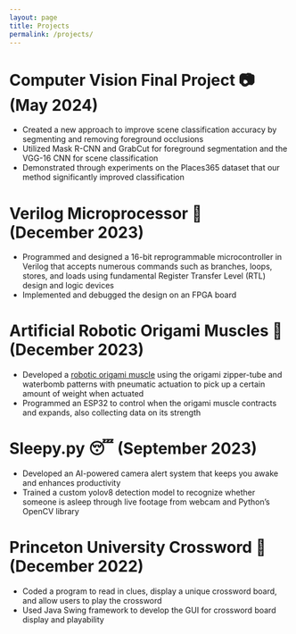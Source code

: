 ```yaml
---
layout: page
title: Projects
permalink: /projects/
---
```



# Computer Vision Final Project :camera: (May 2024)
- Created a new approach to improve scene classification accuracy by segmenting and removing foreground occlusions
- Utilized Mask R-CNN and GrabCut for foreground segmentation and the VGG-16 CNN for scene classification 
- Demonstrated through experiments on the Places365 dataset that our method significantly improved classification 


# Verilog Microprocessor :floppy_disk: (December 2023)
- Programmed and designed a 16-bit reprogrammable microcontroller in Verilog that accepts numerous commands such as branches, loops, stores, and loads using fundamental Register Transfer Level (RTL) design and logic devices
- Implemented and debugged the design on an FPGA board


# Artificial Robotic Origami Muscles :muscle: (December 2023)
- Developed a [robotic origami muscle](https://drive.google.com/file/d/1lmlfSD72ihUo5MnrA1vJEbg4oKYCOsMa/view) using the origami zipper-tube and waterbomb patterns with pneumatic actuation to pick up a certain amount of weight when actuated
- Programmed an ESP32 to control when the origami muscle contracts and expands, also collecting data on its strength


# Sleepy.py :sleeping: (September 2023)
- Developed an AI-powered camera alert system that keeps you awake and enhances productivity 
- Trained a custom yolov8 detection model to recognize whether someone is asleep through live footage from webcam and Python’s OpenCV library


# Princeton University Crossword :pencil: (December 2022)
- Coded a program to read in clues, display a unique crossword board, and allow users to play the crossword
- Used Java Swing framework to develop the GUI for crossword board display and playability